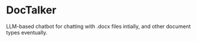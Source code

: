 # DocTalker
LLM-based chatbot for chatting with .docx files intially, and other document types eventually.
